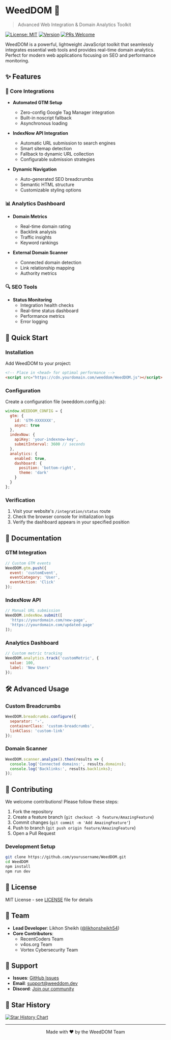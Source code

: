 # WeedDOM 🌿

> Advanced Web Integration & Domain Analytics Toolkit

[![License: MIT](https://img.shields.io/badge/License-MIT-blue.svg)](https://opensource.org/licenses/MIT)
[![Version](https://img.shields.io/badge/version-1.0.0-green.svg)](https://github.com/likhonsheikh54/WeedDOM)
[![PRs Welcome](https://img.shields.io/badge/PRs-welcome-brightgreen.svg)](https://github.com/likhonsheikh54/WeedDOM/pulls)

WeedDOM is a powerful, lightweight JavaScript toolkit that seamlessly integrates essential web tools and provides real-time domain analytics. Perfect for modern web applications focusing on SEO and performance monitoring.

## ✨ Features

### 🔄 Core Integrations
- **Automated GTM Setup**
  - Zero-config Google Tag Manager integration
  - Built-in noscript fallback
  - Asynchronous loading

- **IndexNow API Integration**
  - Automatic URL submission to search engines
  - Smart sitemap detection
  - Fallback to dynamic URL collection
  - Configurable submission strategies

- **Dynamic Navigation**
  - Auto-generated SEO breadcrumbs
  - Semantic HTML structure
  - Customizable styling options

### 📊 Analytics Dashboard
- **Domain Metrics**
  - Real-time domain rating
  - Backlink analysis
  - Traffic insights
  - Keyword rankings

- **External Domain Scanner**
  - Connected domain detection
  - Link relationship mapping
  - Authority metrics

### 🔍 SEO Tools
- **Status Monitoring**
  - Integration health checks
  - Real-time status dashboard
  - Performance metrics
  - Error logging

## 🚀 Quick Start

### Installation

Add WeedDOM to your project:

```html
<!-- Place in <head> for optimal performance -->
<script src="https://cdn.yourdomain.com/weeddom/WeedDOM.js"></script>
```

### Configuration

Create a configuration file (weeddom.config.js):

```javascript
window.WEEDDOM_CONFIG = {
  gtm: {
    id: 'GTM-XXXXXXX',
    async: true
  },
  indexNow: {
    apiKey: 'your-indexnow-key',
    submitInterval: 3600 // seconds
  },
  analytics: {
    enabled: true,
    dashboard: {
      position: 'bottom-right',
      theme: 'dark'
    }
  }
};
```

### Verification

1. Visit your website's `/integration/status` route
2. Check the browser console for initialization logs
3. Verify the dashboard appears in your specified position

## 📖 Documentation

### GTM Integration

```javascript
// Custom GTM events
WeedDOM.gtm.push({
  event: 'customEvent',
  eventCategory: 'User',
  eventAction: 'Click'
});
```

### IndexNow API

```javascript
// Manual URL submission
WeedDOM.indexNow.submit([
  'https://yourdomain.com/new-page',
  'https://yourdomain.com/updated-page'
]);
```

### Analytics Dashboard

```javascript
// Custom metric tracking
WeedDOM.analytics.track('customMetric', {
  value: 100,
  label: 'New Users'
});
```

## 🛠 Advanced Usage

### Custom Breadcrumbs

```javascript
WeedDOM.breadcrumbs.configure({
  separator: '›',
  containerClass: 'custom-breadcrumbs',
  linkClass: 'custom-link'
});
```

### Domain Scanner

```javascript
WeedDOM.scanner.analyze().then(results => {
  console.log('Connected domains:', results.domains);
  console.log('Backlinks:', results.backlinks);
});
```

## 🤝 Contributing

We welcome contributions! Please follow these steps:

1. Fork the repository
2. Create a feature branch (`git checkout -b feature/AmazingFeature`)
3. Commit changes (`git commit -m 'Add AmazingFeature'`)
4. Push to branch (`git push origin feature/AmazingFeature`)
5. Open a Pull Request

### Development Setup

```bash
git clone https://github.com/yourusername/WeedDOM.git
cd WeedDOM
npm install
npm run dev
```

## 📄 License

MIT License - see [LICENSE](LICENSE) file for details

## 👥 Team

- **Lead Developer**: Likhon Sheikh ([@likhonsheikh54](https://github.com/likhonsheikh54))
- **Core Contributors**: 
  - RecentCoders Team
  - v4os.org Team
  - Vortex Cybersecurity Team

## 🤝 Support

- **Issues**: [GitHub Issues](https://github.com/likhonsheikh54/WeedDOM/issues)
- **Email**: support@weeddom.dev
- **Discord**: [Join our community](https://discord.gg/weeddom)

## 🌟 Star History

[![Star History Chart](https://api.star-history.com/svg?repos=likhonsheikh54/WeedDOM&type=Date)](https://star-history.com/#likhonsheikh54/WeedDOM&Date)

---

<p align="center">Made with ❤️ by the WeedDOM Team</p>
